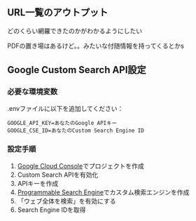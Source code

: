 ## URL一覧のアウトプット
どのくらい網羅できたのかがわかるようにしたい

PDFの置き場はあるけど。。みたいな付随情報を持ってくるとかs

## Google Custom Search API設定

### 必要な環境変数
.envファイルに以下を追加してください：

```
GOOGLE_API_KEY=あなたのGoogle APIキー
GOOGLE_CSE_ID=あなたのCustom Search Engine ID
```

### 設定手順
1. [Google Cloud Console](https://console.cloud.google.com/)でプロジェクトを作成
2. Custom Search APIを有効化
3. APIキーを作成
4. [Programmable Search Engine](https://programmablesearchengine.google.com/)でカスタム検索エンジンを作成
5. 「ウェブ全体を検索」を有効にする
6. Search Engine IDを取得